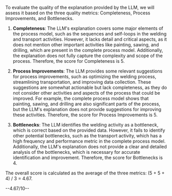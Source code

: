 To evaluate the quality of the explanation provided by the LLM, we will assess it based on the three quality metrics: Completeness, Process Improvements, and Bottlenecks.

1. **Completeness**: The LLM's explanation covers some major elements of the process model, such as the sequences and self-loops in the welding and transport activities. However, it lacks detail and critical aspects, as it does not mention other important activities like painting, sawing, and drilling, which are present in the complete process model. Additionally, the explanation does not fully capture the complexity and scope of the process. Therefore, the score for Completeness is 5.

2. **Process Improvements**: The LLM provides some relevant suggestions for process improvements, such as optimizing the welding process, streamlining transportation, and improving data collection. These suggestions are somewhat actionable but lack completeness, as they do not consider other activities and aspects of the process that could be improved. For example, the complete process model shows that painting, sawing, and drilling are also significant parts of the process, but the LLM's explanation does not provide suggestions for improving these activities. Therefore, the score for Process Improvements is 5.

3. **Bottlenecks**: The LLM identifies the welding activity as a bottleneck, which is correct based on the provided data. However, it fails to identify other potential bottlenecks, such as the transport activity, which has a high frequency and performance metric in the complete process model. Additionally, the LLM's explanation does not provide a clear and detailed analysis of the bottlenecks, which is necessary for accurate identification and improvement. Therefore, the score for Bottlenecks is 4.

The overall score is calculated as the average of the three metrics: (5 + 5 + 4) / 3 = 4.67.

--4.67/10--